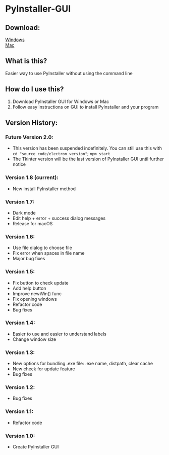 # PyInstaller-GUI

## Download:

[Windows](<https://github.com/jasonli0616/PyInstaller-GUI/raw/main/PyInstaller%20GUI%20(windows).zip>)\
[Mac](<https://github.com/jasonli0616/PyInstaller-GUI/raw/main/PyInstaller%20GUI%20(mac).zip>)

## What is this?

Easier way to use PyInstaller without using the command line

## How do I use this?

1. Download PyInstaller GUI for Windows or Mac
2. Follow easy instructions on GUI to install PyInstaller and your program

## Version History:

### Future Version 2.0:

- This version has been suspended indefinitely. You can still use this with `cd "source code/electron_version"`; `npm start`
- The Tkinter version will be the last version of PyInstaller GUI until further notice

### Version 1.8 (current):

- New install PyInstaller method

### Version 1.7:

- Dark mode
- Edit help + error + success dialog messages
- Release for macOS

### Version 1.6:

- Use file dialog to choose file
- Fix error when spaces in file name
- Major bug fixes

### Version 1.5:

- Fix button to check update
- Add help button
- Improve newWin() func
- Fix opening windows
- Refactor code
- Bug fixes

### Version 1.4:

- Easier to use and easier to understand labels
- Change window size

### Version 1.3:

- New options for bundling .exe file: .exe name, distpath, clear cache
- New check for update feature
- Bug fixes

### Version 1.2:

- Bug fixes

### Version 1.1:

- Refactor code

### Version 1.0:

- Create PyInstaller GUI
